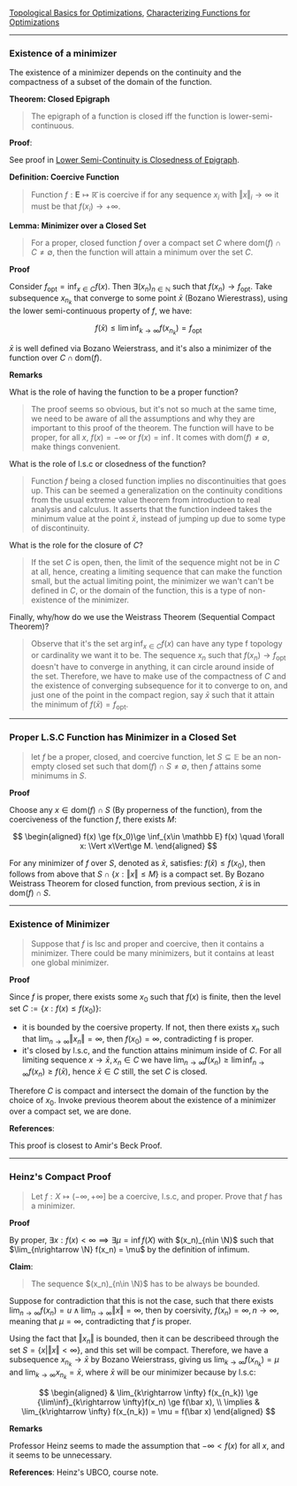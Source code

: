 [Topological Basics for Optimizations](Topological%20Basics%20for%20Optimizations.md),
[Characterizing Functions for Optimizations](Characterizing%20Functions%20for%20Optimizations.md)

---
### **Existence of a minimizer**

The existence of a minimizer depends on the continuity and the compactness of a subset of the domain of the function. 

**Theorem: Closed Epigraph**

> The epigraph of a function is closed iff the function is lower-semi-continuous. 

**Proof**:

See proof in [Lower Semi-Continuity is Closedness of Epigraph](Lower%20Semi-Continuity%20is%20Closedness%20of%20Epigraph.md). 


**Definition: Coercive Function**

> Function $f:\mathbf{E}\mapsto \mathbb{\bar{R}}$ is coercive if for any sequence $x_i$ with $\Vert x\Vert_i\rightarrow \infty$ it must be that $f(x_i)\rightarrow + \infty$. 

**Lemma: Minimizer over a Closed Set**

> For a proper, closed function $f$ over a compact set $C$ where $\text{dom}(f)\cap C\neq \emptyset$, then the function will attain a minimum over the set $C$. 

**Proof**

Consider $f_{\text{opt}} = \inf_{x\in C}f(x)$. Then $\exists (x_n)_{n\in \mathbb N}$ such that $f(x_n)\rightarrow f_{\text{opt}}$. Take subsequence $x_{n_k}$ that converge to some point $\bar x$ (Bozano Wierestrass), using the lower semi-continuous property of $f$, we have: 

$$
    f(\bar x) \le \lim\inf_{k\rightarrow \infty} f(x_{n_k}) = f_{\text{opt}}
$$

$\bar x$ is well defined via Bozano Weierstrass, and it's also a minimizer of the function over $C\cap \text{dom}(f)$. 

**Remarks**

What is the role of having the function to be a proper function? 

> The proof seems so obvious, but it's not so much at the same time, we need to be aware of all the assumptions and why they are important to this proof of the theorem. The function will have to be proper, for all $x$, $f(x) = -\infty$ or $f(x) = \inf$. It comes with $\text{dom}(f)\neq \emptyset$, make things convenient. 

What is the role of l.s.c or closedness of the function?

> Function $f$ being a closed function implies no discontinuities that goes up. This can be seemed a generalization on the continuity conditions from the usual extreme value theorem from introduction to real analysis and calculus. It asserts that the function indeed takes the minimum value at the point $\bar x$, instead of jumping up due to some type of discontinuity. 

What is the role for the closure of $C$? 
> If the set $C$ is open, then, the limit of the sequence might not be in $C$ at all, hence, creating a limiting sequence that can make the function small, but the actual limiting point, the minimizer we wan't can't be defined in $C$, or the domain of the function, this is a type of non-existence of the minimizer. 

Finally, why/how do we use the Weistrass Theorem (Sequential Compact Theorem)?

> Observe that it's the set $\arg\inf_{x\in C}f(x)$ can have any type f topology or cardinality we want it to be. The sequence $x_n$ such that $f(x_n) \rightarrow f_{\text{opt}}$ doesn't have to converge in anything, it can circle around inside of the set. Therefore, we have to make use of the compactness of $C$ and the existence of converging subsequence for it to converge to on, and just one of the point in the compact region, say $\bar x$ such that it attain the minimum of $f(\bar x) = f_{\text{opt}}$. 

---
### **Proper L.S.C Function has Minimizer in a Closed Set**

> let $f$ be a proper, closed, and coercive function, let $S\subseteq \mathbb E$ be an non-empty closed set such that $\text{dom}(f)\cap S \neq \emptyset$, then $f$ attains some minimums in $S$. 

**Proof**

Choose any $x\in \text{dom}(f)\cap S$ (By properness of the function), from the coerciveness of the function $f$, there exists $M$: 

$$
\begin{aligned}
    f(x) \ge f(x_0)\ge \inf_{x\in \mathbb E} f(x) \quad \forall x: \Vert x\Vert\ge M. 
\end{aligned}
$$

For any minimizer of $f$ over $S$, denoted as $\bar x$, satisfies: $f(\bar x)\le f(x_0)$, then follows from above that $S\cap \{x: \Vert x\Vert\le M\}$ is a compact set. By Bozano Weistrass Theorem for closed function, from previous section, $\bar x$ is in $\text{dom}(f)\cap S$.


---
### **Existence of Minimizer**

> Suppose that $f$ is lsc and proper and coercive, then it contains a minimizer. There could be many minimizers, but it contains at least one global minimizer. 

**Proof**

Since $f$ is proper, there exists some $x_0$ such that $f(x)$ is finite, then the level set $C := \{x: f(x) \le f(x_0)\}$: 
- it is bounded by the coersive property. If not, then there exists $x_n$ such that $\lim_{n\rightarrow \infty} \Vert x_n\Vert = \infty$, then $f(x_0)=\infty$, contradicting f is proper. 
- it's closed by l.s.c, and the function attains minimum inside of $C$. For all limiting sequence $x\rightarrow \bar x, x_n\in C$ we have $\lim_{n\rightarrow \infty} f(x_n) \ge \lim\inf_{n\rightarrow \infty} f(x_n)\ge f(\bar x)$, hence $\bar x \in C$ still, the set $C$ is closed. 

Therefore $C$ is compact and intersect the domain of the function by the choice of $x_0$. Invoke previous theorem about the existence of a minimizer over a compact set, we are done. 


**References**: 

This proof is closest to Amir's Beck Proof. 

---
### **Heinz's Compact Proof**

> Let $f:X\mapsto (-\infty, + \infty]$ be a coercive, l.s.c, and proper. Prove that $f$ has a minimizer. 

**Proof**

By proper, $\exists x: f(x) < \infty \implies \exists \mu =\inf f(X)$ with $(x_n)_{n\in \N}$ such that $\lim_{n\rightarrow \N} f(x_n) = \mu$ by the definition of infimum.  

**Claim**: 
> The sequence $(x_n)_{n\in \N}$ has to be always be bounded. 

Suppose for contradiction that this is not the case, such that there exists $\lim_{n\rightarrow \infty}f(x_n) = u \wedge \lim_{n\rightarrow \infty}\Vert x\Vert = \infty$, then by coersivity, $f(x_n) = \infty, n \rightarrow \infty$, meaning that $\mu = \infty$, contradicting that $f$ is proper. 

Using the fact that $\Vert x_n\Vert$ is bounded, then it can be describeed through the set $S = \{x| \Vert x\Vert < \infty\}$, and this set will be compact. Therefore, we have a subsequence $x_{n_k} \rightarrow \bar x$ by Bozano Weierstrass, giving us $\lim_{k\rightarrow \infty}f(x_{n_k}) = \mu$ and $\lim_{k\rightarrow \infty} x_{n_k} = \bar x$, where $\bar x$ will be our minimizer because by l.s.c: 

$$
\begin{aligned}
    & \lim_{k\rightarrow \infty} 
        f(x_{n_k}) \ge {\lim\inf}_{k\rightarrow \infty}f(x_n) \ge f(\bar x), 
        \\
    \implies &
    \lim_{k\rightarrow \infty} f(x_{n_k}) = \mu = f(\bar x)
\end{aligned}
$$

**Remarks**

Professor Heinz seems to made the assumption that $-\infty < f(x)$ for all $x$, and it seems to be unnecessary. 

**References**: Heinz's UBCO, course note. 

